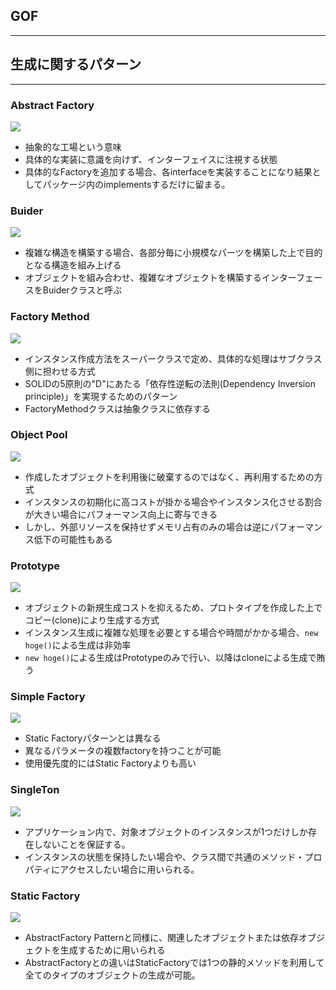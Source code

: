 ## GOF
---

## 生成に関するパターン
---
### Abstract Factory

![](https://designpatternsphp.readthedocs.io/ja/latest/_images/uml13.png)

- 抽象的な工場という意味
- 具体的な実装に意識を向けず、インターフェイスに注視する状態
- 具体的なFactoryを追加する場合、各interfaceを実装することになり結果としてパッケージ内のimplementsするだけに留まる。

### Buider

![](https://designpatternsphp.readthedocs.io/ja/latest/_images/uml14.png)

- 複雑な構造を構築する場合、各部分毎に小規模なパーツを構築した上で目的となる構造を組み上げる
- オブジェクトを組み合わせ、複雑なオブジェクトを構築するインターフェースをBuiderクラスと呼ぶ

### Factory Method

![](https://designpatternsphp.readthedocs.io/ja/latest/_images/uml15.png)

- インスタンス作成方法をスーパークラスで定め、具体的な処理はサブクラス側に担わせる方式
- SOLIDの5原則の"D"にあたる「依存性逆転の法則(Dependency Inversion principle)」を実現するためのパターン
- FactoryMethodクラスは抽象クラスに依存する

### Object Pool

![](https://designpatternsphp.readthedocs.io/ja/latest/_images/uml16.png)

- 作成したオブジェクトを利用後に破棄するのではなく、再利用するための方式
- インスタンスの初期化に高コストが掛かる場合やインスタンス化させる割合が大きい場合にパフォーマンス向上に寄与できる
- しかし、外部リソースを保持せずメモリ占有のみの場合は逆にパフォーマンス低下の可能性もある

### Prototype

![](https://designpatternsphp.readthedocs.io/ja/latest/_images/uml17.png)

- オブジェクトの新規生成コストを抑えるため、プロトタイプを作成した上でコピー(clone)により生成する方式
- インスタンス生成に複雑な処理を必要とする場合や時間がかかる場合、`new hoge()`による生成は非効率
- `new hoge()`による生成はPrototypeのみで行い、以降はcloneによる生成で賄う

### Simple Factory

![](https://designpatternsphp.readthedocs.io/ja/latest/_images/uml18.png)

- Static Factoryパターンとは異なる
- 異なるパラメータの複数factoryを持つことが可能
- 使用優先度的にはStatic Factoryよりも高い

### SingleTon

![](https://designpatternsphp.readthedocs.io/ja/latest/_images/uml19.png)

- アプリケーション内で、対象オブジェクトのインスタンスが1つだけしか存在しないことを保証する。
- インスタンスの状態を保持したい場合や、クラス間で共通のメソッド・プロパティにアクセスしたい場合に用いられる。

### Static Factory

![](https://designpatternsphp.readthedocs.io/ja/latest/_images/uml20.png)

- AbstractFactory Patternと同様に、関連したオブジェクトまたは依存オブジェクトを生成するために用いられる
- AbstractFactoryとの違いはStaticFactoryでは1つの静的メソッドを利用して全てのタイプのオブジェクトの生成が可能。
